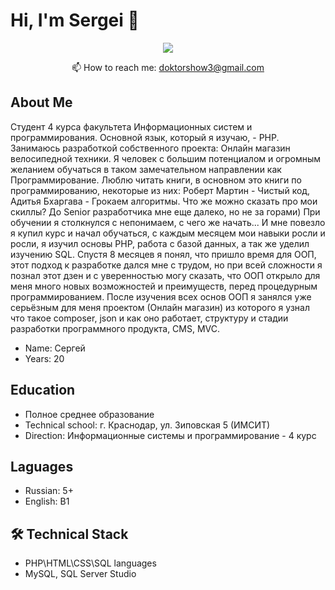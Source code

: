 # Hi, I'm Sergei 👋
<p align='center'>
</p>

<p align='center'>
   <a href="https://t.me/Sergei_radushinskiy">
       <img src="https://img.shields.io/badge/Telegram-2CA5E0?style=for-the-badge&logo=telegram&logoColor=white"/>
   </a>
<p align='center'>
   📫 How to reach me: <a href='mailto:roman.beskrovnyy@gmail.com'>doktorshow3@gmail.com</a>
</p>

## About Me <br>
Cтудент 4 курса факультета Информационных систем и программирования. Основной язык, который я изучаю, - PHP. Занимаюсь разработкой собственного проекта: Онлайн магазин велосипедной техники. Я человек с большим потенциалом и огромным желанием обучаться в таком
замечательном направлении как Программирование. Люблю читать книги, в основном это книги по программированию, некоторые из них: Роберт Мартин - Чистый код, Адитья Бхаргава - Грокаем алгоритмы. Что же можно сказать про мои скиллы? До Senior разработчика мне еще далеко, но не за горами) При обучении я столкнулся с непонимаем, с чего же начать... И мне повезло я купил курс и начал обучаться, с каждым месяцем мои навыки росли и росли, я изучил основы PHP, работа с базой данных, а так же уделил изучению SQL. Спустя 8 месяцев я понял, что пришло время для ООП, этот подход к разработке дался мне с трудом, но при всей сложности я познал этот дзен и с уверенностью могу сказать, что ООП открыло для меня много новых возможностей и преимуществ, перед процедурным программированием. После изучения всех основ ООП я занялся уже серьёзным для меня проектом (Онлайн магазин) из которого я узнал что такое composer, json и как оно работает, структуру и стадии разработки программного продукта, CMS, MVC.
* Name: Сергей <br>
* Years: 20

## Education <br>
* Полное среднее образование <br>
* Technical school: г. Краснодар, ул. Зиповская 5 (ИМСИТ) <br>
* Direction: Информационные системы и программирование - 4 курс

## Laguages <br>
* Russian: 5+ <br>
* English: B1

## 🛠 Technical Stack <br>
*   PHP\HTML\CSS\SQL languages <br>
*   MySQL, SQL Server Studio
